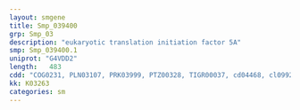 ```yaml
---
layout: smgene
title: Smp_039400
grp: Smp_03
description: "eukaryotic translation initiation factor 5A"
smp: Smp_039400.1
uniprot: "G4VDD2"
length:   483
cdd: "COG0231, PLN03107, PRK03999, PTZ00328, TIGR00037, cd04468, cl09927, pfam01287"
kk: K03263
categories: sm
---
```

